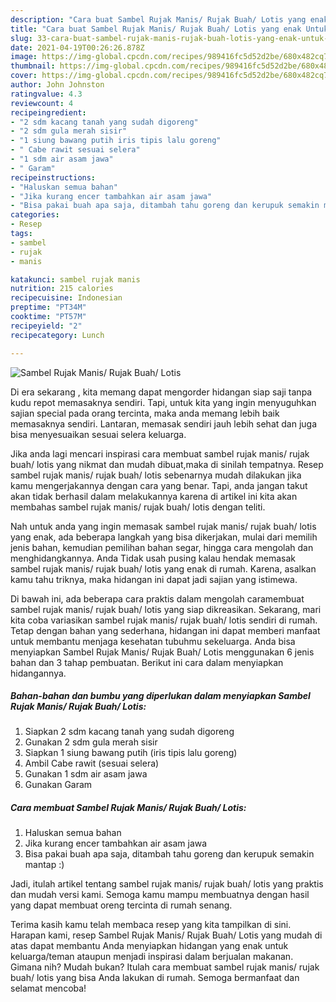 ```yaml
---
description: "Cara buat Sambel Rujak Manis/ Rujak Buah/ Lotis yang enak Untuk Jualan"
title: "Cara buat Sambel Rujak Manis/ Rujak Buah/ Lotis yang enak Untuk Jualan"
slug: 33-cara-buat-sambel-rujak-manis-rujak-buah-lotis-yang-enak-untuk-jualan
date: 2021-04-19T00:26:26.878Z
image: https://img-global.cpcdn.com/recipes/989416fc5d52d2be/680x482cq70/sambel-rujak-manis-rujak-buah-lotis-foto-resep-utama.jpg
thumbnail: https://img-global.cpcdn.com/recipes/989416fc5d52d2be/680x482cq70/sambel-rujak-manis-rujak-buah-lotis-foto-resep-utama.jpg
cover: https://img-global.cpcdn.com/recipes/989416fc5d52d2be/680x482cq70/sambel-rujak-manis-rujak-buah-lotis-foto-resep-utama.jpg
author: John Johnston
ratingvalue: 4.3
reviewcount: 4
recipeingredient:
- "2 sdm kacang tanah yang sudah digoreng"
- "2 sdm gula merah sisir"
- "1 siung bawang putih iris tipis lalu goreng"
- " Cabe rawit sesuai selera"
- "1 sdm air asam jawa"
- " Garam"
recipeinstructions:
- "Haluskan semua bahan"
- "Jika kurang encer tambahkan air asam jawa"
- "Bisa pakai buah apa saja, ditambah tahu goreng dan kerupuk semakin mantap :)"
categories:
- Resep
tags:
- sambel
- rujak
- manis

katakunci: sambel rujak manis 
nutrition: 215 calories
recipecuisine: Indonesian
preptime: "PT34M"
cooktime: "PT57M"
recipeyield: "2"
recipecategory: Lunch

---
```



![Sambel Rujak Manis/ Rujak Buah/ Lotis](https://img-global.cpcdn.com/recipes/989416fc5d52d2be/680x482cq70/sambel-rujak-manis-rujak-buah-lotis-foto-resep-utama.jpg)

Di era  sekarang , kita memang dapat mengorder hidangan siap saji tanpa kudu repot memasaknya sendiri. Tapi, untuk kita yang ingin menyuguhkan sajian special pada orang tercinta, maka anda memang lebih baik memasaknya sendiri. Lantaran, memasak sendiri jauh lebih sehat dan juga bisa menyesuaikan sesuai selera keluarga.

Jika anda lagi mencari inspirasi cara membuat sambel rujak manis/ rujak buah/ lotis yang nikmat dan mudah dibuat,maka di sinilah tempatnya. Resep sambel rujak manis/ rujak buah/ lotis  sebenarnya mudah dilakukan jika kamu mengerjakannya dengan cara yang benar. Tapi, anda jangan takut akan tidak berhasil dalam melakukannya 
karena di artikel ini kita akan membahas sambel rujak manis/ rujak buah/ lotis dengan teliti.  



Nah untuk anda yang ingin memasak sambel rujak manis/ rujak buah/ lotis yang enak, ada beberapa langkah yang bisa dikerjakan, mulai dari memilih jenis bahan, kemudian pemilihan bahan segar, hingga cara mengolah dan menghidangkannya. Anda Tidak usah pusing kalau hendak memasak sambel rujak manis/ rujak buah/ lotis yang enak di rumah. Karena, asalkan kamu  tahu triknya, maka hidangan ini dapat jadi sajian yang istimewa.

Di bawah ini, ada beberapa cara praktis  dalam mengolah caramembuat sambel rujak manis/ rujak buah/ lotis yang siap dikreasikan. Sekarang, mari kita coba variasikan sambel rujak manis/ rujak buah/ lotis sendiri di rumah. Tetap dengan bahan yang sederhana, hidangan ini dapat memberi manfaat untuk membantu menjaga kesehatan tubuhmu sekeluarga. Anda bisa menyiapkan Sambel Rujak Manis/ Rujak Buah/ Lotis menggunakan 6 jenis bahan dan 3 tahap pembuatan. Berikut ini cara dalam menyiapkan hidangannya.

<!--inarticleads1-->

##### Bahan-bahan dan bumbu yang diperlukan dalam menyiapkan Sambel Rujak Manis/ Rujak Buah/ Lotis:

1. Siapkan 2 sdm kacang tanah yang sudah digoreng
1. Gunakan 2 sdm gula merah sisir
1. Siapkan 1 siung bawang putih (iris tipis lalu goreng)
1. Ambil  Cabe rawit (sesuai selera)
1. Gunakan 1 sdm air asam jawa
1. Gunakan  Garam




<!--inarticleads2-->

##### Cara membuat Sambel Rujak Manis/ Rujak Buah/ Lotis:

1. Haluskan semua bahan
1. Jika kurang encer tambahkan air asam jawa
1. Bisa pakai buah apa saja, ditambah tahu goreng dan kerupuk semakin mantap :)




Jadi, itulah artikel tentang  sambel rujak manis/ rujak buah/ lotis  yang praktis dan mudah versi kami. Semoga kamu mampu membuatnya dengan hasil yang dapat membuat oreng tercinta di rumah senang. 

Terima kasih kamu telah membaca resep yang kita tampilkan di sini. Harapan kami, resep  Sambel Rujak Manis/ Rujak Buah/ Lotis yang mudah di atas dapat membantu Anda menyiapkan hidangan yang enak untuk keluarga/teman ataupun menjadi inspirasi dalam berjualan makanan. Gimana nih? Mudah bukan? Itulah cara membuat sambel rujak manis/ rujak buah/ lotis yang bisa Anda lakukan di rumah. Semoga bermanfaat dan selamat mencoba!

